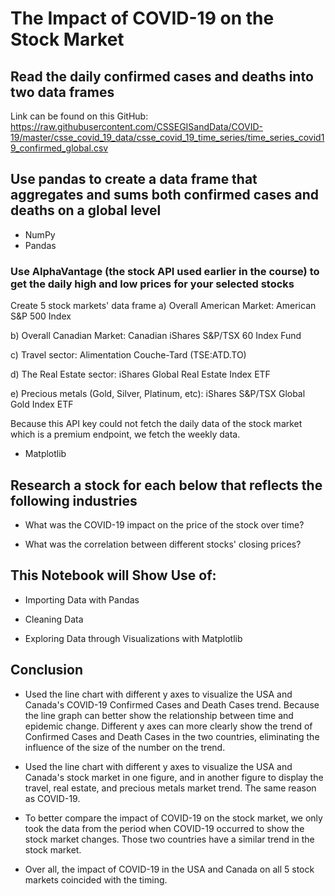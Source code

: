 # The Impact of COVID-19 on the Stock Market
## Read the daily confirmed cases and deaths into two data frames
Link can be found on this GitHub: https://raw.githubusercontent.com/CSSEGISandData/COVID-19/master/csse_covid_19_data/csse_covid_19_time_series/time_series_covid19_confirmed_global.csv
## Use pandas to create a data frame that aggregates and sums both confirmed cases and deaths on a global level
- NumPy
- Pandas
### Use AlphaVantage (the stock API used earlier in the course) to get the daily high and low prices for your selected stocks
Create 5 stock markets' data frame
a) Overall American Market: American S&P 500 Index

b) Overall Canadian Market: Canadian iShares S&P/TSX 60 Index Fund

c) Travel sector: Alimentation Couche-Tard (TSE:ATD.TO)

d) The Real Estate sector: iShares Global Real Estate Index ETF

e) Precious metals (Gold, Silver, Platinum, etc): iShares S&P/TSX Global Gold Index ETF

Because this API key could not fetch the daily data of the stock market which is a premium endpoint, we fetch the weekly data.


- Matplotlib

## Research a stock for each below that reflects the following industries
- What was the COVID-19 impact on the price of the stock over time?

- What was the correlation between different stocks' closing prices?

## This Notebook will Show Use of:

- Importing Data with Pandas

- Cleaning Data

- Exploring Data through Visualizations with Matplotlib

## Conclusion

- Used the line chart with different y axes to visualize the USA and Canada's COVID-19 Confirmed Cases and Death Cases trend. Because the line graph can better show the relationship between time and epidemic change. Different y axes can more clearly show the trend of Confirmed Cases and Death Cases in the two countries, eliminating the influence of the size of the number on the trend.

- Used the line chart with different y axes to visualize the USA and Canada's stock market in one figure, and in another figure to display the travel, real estate, and precious metals market trend. The same reason as COVID-19.

- To better compare the impact of COVID-19 on the stock market, we only took the data from the period when COVID-19 occurred to show the stock market changes. Those two countries have a similar trend in the stock market.

- Over all, the impact of COVID-19 in the USA and Canada on all 5 stock markets coincided with the timing.
